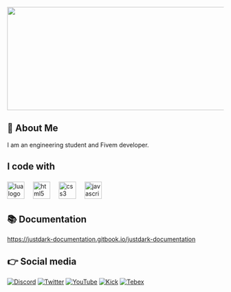 <p align="center">
  <img width="612" height="240" src="https://imgur.com/p7RUgcT.png">
</p>

## 👋 About Me
I am an engineering student and Fivem developer.
<h2 align="left">I code with</h2>

###

<div align="left">
  <img src="https://cdn.jsdelivr.net/gh/devicons/devicon/icons/lua/lua-original.svg" height="40" alt="lua logo"  />
  <img width="12" />
  <img src="https://cdn.jsdelivr.net/gh/devicons/devicon/icons/html5/html5-original.svg" height="40" alt="html5 logo"  />
  <img width="12" />
  <img src="https://cdn.jsdelivr.net/gh/devicons/devicon/icons/css3/css3-original.svg" height="40" alt="css3 logo"  />
  <img width="12" />
  <img src="https://cdn.jsdelivr.net/gh/devicons/devicon/icons/javascript/javascript-original.svg" height="40" alt="javascript logo"  />
</div>

###

## 📚 Documentation
https://justdark-documentation.gitbook.io/justdark-documentation

## 👉 Social media
[![Discord](https://img.shields.io/badge/Discord-%237289DA.svg?style=for-the-badge&logo=discord&logoColor=white)](https://discord.gg/s6SmjkfZ6s)
[![Twitter](https://img.shields.io/badge/X-%23000.svg?style=for-the-badge&logo=X&logoColor=white)](https://x.com/JustD1rk)
[![YouTube](https://img.shields.io/badge/YouTube-%23FF0000.svg?style=for-the-badge&logo=YouTube&logoColor=white)](https://www.youtube.com/@newpixelstore)
[![Kick](https://img.shields.io/badge/Kick-%2353FC18.svg?style=for-the-badge&logo=Kick&logoColor=white)](https://kick.com/justd1rk)
[![Tebex](https://img.shields.io/badge/Tebex-%23000.svg?style=for-the-badge&logo=Tebex&logoColor=white)](https://newpixel.tebex.io/)

